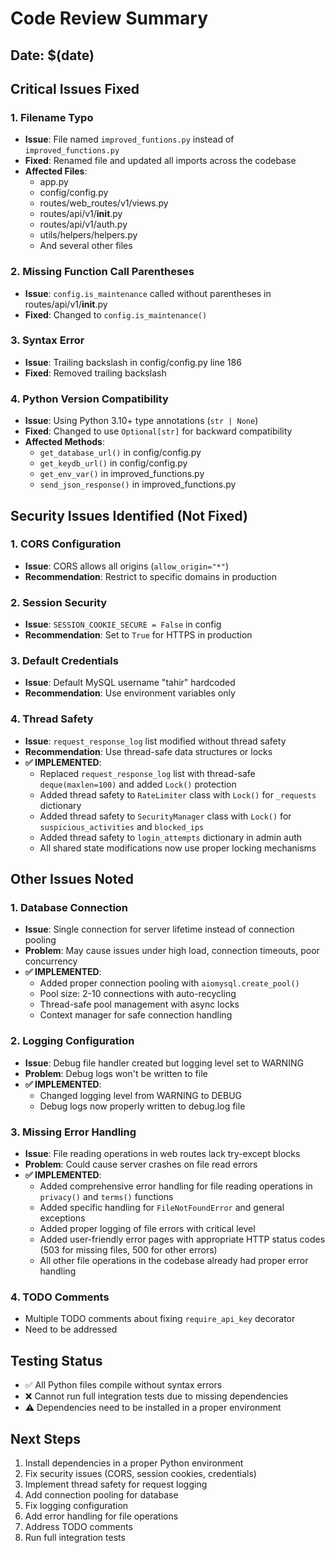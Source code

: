 # Code Review Summary

## Date: $(date)

## Critical Issues Fixed

### 1. Filename Typo
- **Issue**: File named `improved_funtions.py` instead of `improved_functions.py`
- **Fixed**: Renamed file and updated all imports across the codebase
- **Affected Files**:
  - app.py
  - config/config.py
  - routes/web_routes/v1/views.py
  - routes/api/v1/__init__.py
  - routes/api/v1/auth.py
  - utils/helpers/helpers.py
  - And several other files

### 2. Missing Function Call Parentheses
- **Issue**: `config.is_maintenance` called without parentheses in routes/api/v1/__init__.py
- **Fixed**: Changed to `config.is_maintenance()`

### 3. Syntax Error
- **Issue**: Trailing backslash in config/config.py line 186
- **Fixed**: Removed trailing backslash

### 4. Python Version Compatibility
- **Issue**: Using Python 3.10+ type annotations (`str | None`) 
- **Fixed**: Changed to use `Optional[str]` for backward compatibility
- **Affected Methods**:
  - `get_database_url()` in config/config.py
  - `get_keydb_url()` in config/config.py
  - `get_env_var()` in improved_functions.py
  - `send_json_response()` in improved_functions.py

## Security Issues Identified (Not Fixed)

### 1. CORS Configuration
- **Issue**: CORS allows all origins (`allow_origin="*"`)
- **Recommendation**: Restrict to specific domains in production

### 2. Session Security
- **Issue**: `SESSION_COOKIE_SECURE = False` in config
- **Recommendation**: Set to `True` for HTTPS in production

### 3. Default Credentials
- **Issue**: Default MySQL username "tahir" hardcoded
- **Recommendation**: Use environment variables only

### 4. Thread Safety
- **Issue**: `request_response_log` list modified without thread safety
- **Recommendation**: Use thread-safe data structures or locks
- **✅ IMPLEMENTED**: 
  - Replaced `request_response_log` list with thread-safe `deque(maxlen=100)` and added `Lock()` protection
  - Added thread safety to `RateLimiter` class with `Lock()` for `_requests` dictionary
  - Added thread safety to `SecurityManager` class with `Lock()` for `suspicious_activities` and `blocked_ips`
  - Added thread safety to `login_attempts` dictionary in admin auth
  - All shared state modifications now use proper locking mechanisms

## Other Issues Noted

### 1. Database Connection
- **Issue**: Single connection for server lifetime instead of connection pooling
- **Problem**: May cause issues under high load, connection timeouts, poor concurrency
- **✅ IMPLEMENTED**: 
  - Added proper connection pooling with `aiomysql.create_pool()`
  - Pool size: 2-10 connections with auto-recycling
  - Thread-safe pool management with async locks
  - Context manager for safe connection handling

### 2. Logging Configuration
- **Issue**: Debug file handler created but logging level set to WARNING
- **Problem**: Debug logs won't be written to file
- **✅ IMPLEMENTED**: 
  - Changed logging level from WARNING to DEBUG
  - Debug logs now properly written to debug.log file

### 3. Missing Error Handling
- **Issue**: File reading operations in web routes lack try-except blocks
- **Problem**: Could cause server crashes on file read errors
- **✅ IMPLEMENTED**: 
  - Added comprehensive error handling for file reading operations in `privacy()` and `terms()` functions
  - Added specific handling for `FileNotFoundError` and general exceptions
  - Added proper logging of file errors with critical level
  - Added user-friendly error pages with appropriate HTTP status codes (503 for missing files, 500 for other errors)
  - All other file operations in the codebase already had proper error handling

### 4. TODO Comments
- Multiple TODO comments about fixing `require_api_key` decorator
- Need to be addressed

## Testing Status

- ✅ All Python files compile without syntax errors
- ❌ Cannot run full integration tests due to missing dependencies
- ⚠️  Dependencies need to be installed in a proper environment

## Next Steps

1. Install dependencies in a proper Python environment
2. Fix security issues (CORS, session cookies, credentials)
3. Implement thread safety for request logging
4. Add connection pooling for database
5. Fix logging configuration
6. Add error handling for file operations
7. Address TODO comments
8. Run full integration tests
